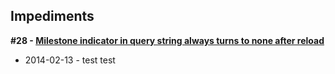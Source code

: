 ## Impediments

__#28 - [Milestone indicator in query string always turns to none after reload]()__

* 2014-02-13 - test test
